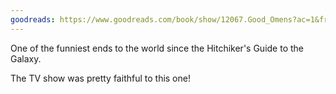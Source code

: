 ```yaml
---
goodreads: https://www.goodreads.com/book/show/12067.Good_Omens?ac=1&from_search=true&qid=RPvVvGckbo&rank=1
---
```


One of the funniest ends to the world since the Hitchiker's Guide to the Galaxy.

The TV show was pretty faithful to this one!
